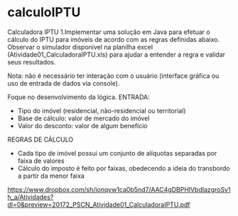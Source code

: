 # calculoIPTU
Calculadora IPTU
1.Implementar uma solução em Java para efetuar o cálculo do IPTU para imóveis de acordo com as regras definidas abaixo. 
Observar o simulador disponível na planilha excel (Atividade01_CalculadoraIPTU.xls) para ajudar a entender a regra e validar seus resultados.

Nota: não é necessário ter interação com o usuário (interface gráfica ou uso de entrada de dados via console). 

Foque no desenvolvimento da lógica.
ENTRADA:
* Tipo do imóvel (residencial, não-residencial ou territorial)
* Base de cálculo: valor de mercado do imóvel
* Valor do desconto: valor de algum benefício

REGRAS DE CÁLCULO
* Cada tipo de imóvel possui um conjunto de alíquotas separadas por faixa de valores
* Cálculo do imposto é feito por faixas, obedecendo a ideia do transbordo a partir da menor faixa


https://www.dropbox.com/sh/ionqyw1ca0b5nd7/AAC4gDBPHlVbdIazgroSv1h_a/Atividades?dl=0&preview=20172_PSCN_Atividade01_CalculadoraIPTU.pdf
